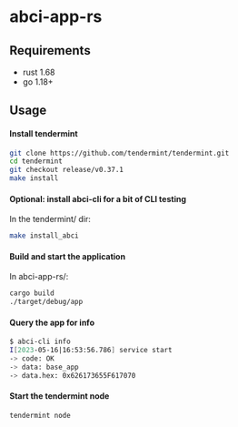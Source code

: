 # abci-app-rs

## Requirements

- rust 1.68
- go 1.18+

## Usage

#### Install tendermint
```sh
git clone https://github.com/tendermint/tendermint.git
cd tendermint
git checkout release/v0.37.1
make install
```

#### Optional: install abci-cli for a bit of CLI testing

In the tendermint/ dir:
```sh
make install_abci
```

#### Build and start the application

In abci-app-rs/:
```sh
cargo build
./target/debug/app
```

#### Query the app for info

```sh
$ abci-cli info
I[2023-05-16|16:53:56.786] service start                                module=abci-client msg="Starting socketClient service" impl=socketClient
-> code: OK
-> data: base_app
-> data.hex: 0x626173655F617070
```

#### Start the tendermint node
```sh
tendermint node
```